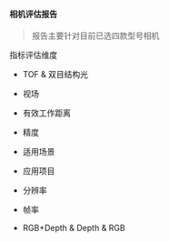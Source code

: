 #### 相机评估报告

> 报告主要针对目前已选四款型号相机

指标评估维度

- TOF & 双目结构光

- 视场
- 有效工作距离
- 精度
- 适用场景
- 应用项目

- 分辨率
- 帧率
- RGB+Depth & Depth & RGB







